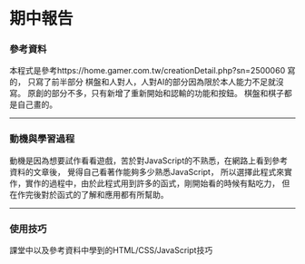 # 期中報告
### 參考資料
本程式是參考https://home.gamer.com.tw/creationDetail.php?sn=2500060 寫的，
只寫了前半部分 棋盤和人對人，人對AI的部分因為限於本人能力不足就沒寫。
原創的部分不多，只有新增了重新開始和認輸的功能和按鈕。
棋盤和棋子都是自己畫的。

---

### 動機與學習過程
動機是因為想要試作看看遊戲，苦於對JavaScript的不熟悉，在網路上看到參考資料的文章後，
覺得自己看著作能夠多少熟悉JavaScript，
所以選擇此程式來實作，實作的過程中，由於此程式用到許多的函式，剛開始看的時候有點吃力，
但在作完後對於函式的了解和應用都有所幫助。

---

### 使用技巧
課堂中以及參考資料中學到的HTML/CSS/JavaScript技巧
